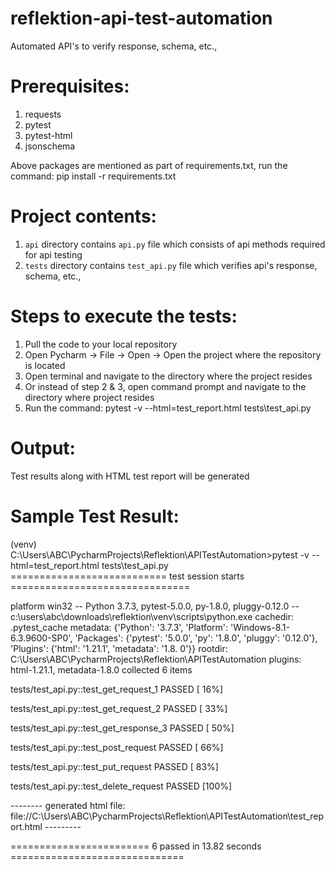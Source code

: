 # reflektion-api-test-automation
Automated API's to verify response, schema, etc.,

# Prerequisites:
1. requests
2. pytest
3. pytest-html
4. jsonschema

Above packages are mentioned as part of requirements.txt, run the command: pip install -r requirements.txt

# Project contents:
1. `api` directory contains `api.py` file which consists of api methods required for api testing
2. `tests` directory contains `test_api.py` file which verifies api's response, schema, etc.,

# Steps to execute the tests:
1. Pull the code to your local repository
2. Open Pycharm -> File -> Open -> Open the project where the repository is located
3. Open terminal and navigate to the directory where the project resides
4. Or instead of step 2 & 3, open command prompt and navigate to the directory where project resides
5. Run the command: pytest -v --html=test_report.html tests\test_api.py

# Output:
Test results along with HTML test report will be generated

# Sample Test Result:
(venv) C:\Users\ABC\PycharmProjects\Reflektion\APITestAutomation>pytest -v --html=test_report.html tests\test_api.py
=========================== test session starts ===============================

platform win32 -- Python 3.7.3, pytest-5.0.0, py-1.8.0, pluggy-0.12.0 -- c:\users\abc\downloads\reflektion\venv\scripts\python.exe
cachedir: .pytest_cache
metadata: {'Python': '3.7.3', 'Platform': 'Windows-8.1-6.3.9600-SP0', 'Packages': {'pytest': '5.0.0', 'py': '1.8.0', 'pluggy': '0.12.0'}, 'Plugins': {'html': '1.21.1', 'metadata': '1.8.
0'}}
rootdir: C:\Users\ABC\PycharmProjects\Reflektion\APITestAutomation
plugins: html-1.21.1, metadata-1.8.0
collected 6 items

tests/test_api.py::test_get_request_1 PASSED                                                                                                                                      [ 16%]

tests/test_api.py::test_get_request_2 PASSED                                                                                                                                      [ 33%]

tests/test_api.py::test_get_response_3 PASSED                                                                                                                                     [ 50%]

tests/test_api.py::test_post_request PASSED                                                                                                                                       [ 66%]

tests/test_api.py::test_put_request PASSED                                                                                                                                        [ 83%]

tests/test_api.py::test_delete_request PASSED                                                                                                                                     [100%]

-------- generated html file: file://C:\Users\ABC\PycharmProjects\Reflektion\APITestAutomation\test_report.html ---------

======================== 6 passed in 13.82 seconds ==============================
